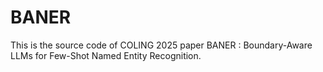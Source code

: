 # BANER
This is the source code of COLING 2025 paper BANER : Boundary-Aware LLMs for Few-Shot Named Entity Recognition.
